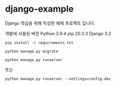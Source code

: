 # django-example
Django 학습을 위해 작성한 예제 프로젝트 입니다.

개발에 사용된 버전
Python 3.9.4
pip 20.2.3
Django 3.2


```
pip install -r requirements.txt
```

```
python manage.py migrate

python manage.py runserver
```

또는
```
python manage.py runserver --settings=config.dev
```
